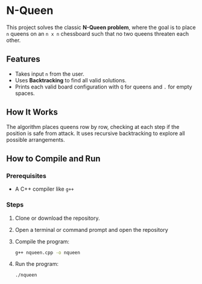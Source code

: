 # N-Queen 

This project solves the classic **N-Queen problem**, where the goal is to place `n` queens on an `n x n` chessboard such that no two queens threaten each other.

## Features

- Takes input `n` from the user.
- Uses **Backtracking** to find all valid solutions.
- Prints each valid board configuration with `Q` for queens and `.` for empty spaces.

## How It Works

The algorithm places queens row by row, checking at each step if the position is safe from attack. It uses recursive backtracking to explore all possible arrangements.

## How to Compile and Run

### Prerequisites

- A C++ compiler like `g++`

### Steps

1. Clone or download the repository.
2. Open a terminal or command prompt and open the repository 
3. Compile the program:
   ```bash
   g++ nqueen.cpp -o nqueen

4. Run the program:

       ./nqueen
